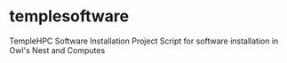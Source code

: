 # templesoftware
TempleHPC Software Installation Project
Script for software installation in Owl's Nest and Computes
